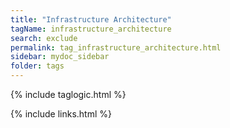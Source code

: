 ```yaml
---
title: "Infrastructure Architecture"
tagName: infrastructure_architecture
search: exclude
permalink: tag_infrastructure_architecture.html
sidebar: mydoc_sidebar
folder: tags
---
```

{% include taglogic.html %}

{% include links.html %}